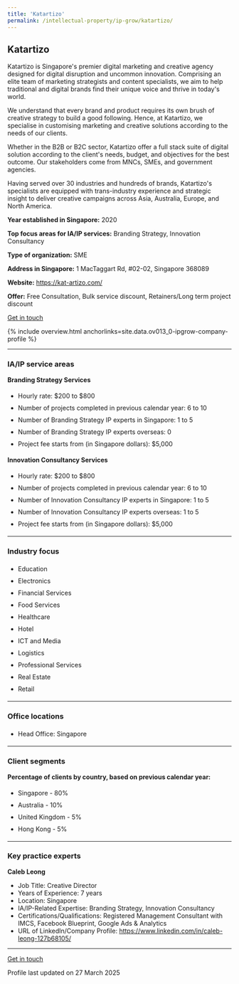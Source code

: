 ```yaml
---
title: 'Katartizo'
permalink: /intellectual-property/ip-grow/katartizo/
---
```


## Katartizo

Katartizo is Singapore's premier digital marketing and creative agency designed for digital disruption and uncommon innovation. Comprising an elite team of marketing strategists and content specialists, we aim to help traditional and digital brands find their unique voice and thrive in today's world.

We understand that every brand and product requires its own brush of creative strategy to build a good following. Hence, at Katartizo, we specialise in customising marketing and creative solutions according to the needs of our clients.
 
Whether in the B2B or B2C sector, Katartizo offer a full stack suite of digital solution according to the client's needs, budget, and objectives for the best outcome. Our stakeholders come from MNCs, SMEs, and government agencies.

Having served over 30 industries and hundreds of brands, Katartizo's specialists are equipped with trans-industry experience and strategic insight to deliver creative campaigns across Asia, Australia, Europe, and North America.

<b>Year established in Singapore:</b> 2020

<b>Top focus areas for IA/IP services:</b> Branding Strategy, Innovation Consultancy

<b>Type of organization:</b> SME

<b>Address in Singapore:</b> 1 MacTaggart Rd, #02-02, Singapore 368089

<b>Website:</b> <a href='https://kat-artizo.com/'>https://kat-artizo.com/</a>

<b>Offer:</b> Free Consultation, Bulk service discount, Retainers/Long term project discount

<a class='btn' href='https://form.gov.sg/67cfaadbdd496a3035db8f48' target='_blank' rel='noopener'>Get in touch</a>

{% include overview.html anchorlinks=site.data.ov013_0-ipgrow-company-profile %}

---
<a name='ip-related-service-areas'></a>
### IA/IP service areas

**Branding Strategy Services**

<ul>
<li style='line-height: 27px; margin: 0px 0px !important'>Hourly rate:  $200 to $800</li>
<li style='line-height: 27px; margin: 0px 0px !important'>Number of projects completed in previous calendar year: 6 to 10</li>
<li style='line-height: 27px; margin: 0px 0px !important'>Number of Branding Strategy IP experts in Singapore: 1 to 5</li>
<li style='line-height: 27px; margin: 0px 0px !important'>Number of Branding Strategy IP experts overseas: 0</li>
<li style='line-height: 27px; margin: 0px 0px !important'>Project fee starts from (in Singapore dollars):  $5,000</li>
</ul>

**Innovation Consultancy Services**

<ul>
<li style='line-height: 27px; margin: 0px 0px !important'>Hourly rate:  $200 to $800</li>
<li style='line-height: 27px; margin: 0px 0px !important'>Number of projects completed in previous calendar year: 6 to 10</li>
<li style='line-height: 27px; margin: 0px 0px !important'>Number of Innovation Consultancy IP experts in Singapore: 1 to 5</li>
<li style='line-height: 27px; margin: 0px 0px !important'>Number of Innovation Consultancy IP experts overseas: 1 to 5</li>
<li style='line-height: 27px; margin: 0px 0px !important'>Project fee starts from (in Singapore dollars):  $5,000</li>
</ul>

---
<a name='industry-focus'></a>
### Industry focus

<ul><li style='line-height: 27px; margin: 0px 0px !important'> Education</li><li style='line-height: 27px; margin: 0px 0px !important'>Electronics</li><li style='line-height: 27px; margin: 0px 0px !important'>Financial Services</li><li style='line-height: 27px; margin: 0px 0px !important'>Food Services</li><li style='line-height: 27px; margin: 0px 0px !important'>Healthcare </li><li style='line-height: 27px; margin: 0px 0px !important'>Hotel</li><li style='line-height: 27px; margin: 0px 0px !important'>ICT and Media </li><li style='line-height: 27px; margin: 0px 0px !important'>Logistics</li><li style='line-height: 27px; margin: 0px 0px !important'>Professional Services </li><li style='line-height: 27px; margin: 0px 0px !important'>Real Estate </li><li style='line-height: 27px; margin: 0px 0px !important'>Retail</li></ul>

---
<a name='office-locations'></a>
### Office locations

<ul><li style='line-height: 27px; margin: 0px 0px !important'> Head Office: Singapore</li></ul>

---
<a name='client-segments'></a>
### Client segments

**Percentage of clients by country, based on previous calendar year:**

<ul><li style='line-height: 27px; margin: 0px 0px !important'> Singapore - 80%</li><li style='line-height: 27px; margin: 0px 0px !important'>Australia - 10%</li><li style='line-height: 27px; margin: 0px 0px !important'>United Kingdom - 5%</li><li style='line-height: 27px; margin: 0px 0px !important'>Hong Kong - 5%</li></ul>

---
<a name='key-practice-experts'></a>
### Key practice experts

**Caleb Leong**

- Job Title: Creative Director
- Years of Experience: 7 years
- Location: Singapore
- IA/IP-Related Expertise: Branding Strategy, Innovation Consultancy
- Certifications/Qualifications: Registered Management Consultant with IMCS, Facebook Blueprint, Google Ads & Analytics
- URL of LinkedIn/Company Profile: <a href="https://www.linkedin.com/in/caleb-leong-127b68105/" target="_blank" rel="noopener">https://www.linkedin.com/in/caleb-leong-127b68105/</a>

---
<p>
<a class='btn' href='https://form.gov.sg/67cfaadbdd496a3035db8f48' target='_blank' rel='noopener'>Get in touch</a>
</p>
Profile last updated on 27 March 2025

